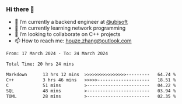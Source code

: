 ### Hi there 👋
- 🔭 I’m currently a backend engineer at [@ubisoft](https://github.com/ubisoft)
- 🌱 I’m currently learning network programming
- 👯 I’m looking to collaborate on C++ projects
- 📫 How to reach me: houze.zhang@outlook.com

<!--START_SECTION:waka-->

```txt
From: 17 March 2024 - To: 24 March 2024

Total Time: 20 hrs 24 mins

Markdown      13 hrs 12 mins  >>>>>>>>>>>>>>>>---------   64.74 %
C++           3 hrs 46 mins   >>>>>--------------------   18.51 %
C             51 mins         >------------------------   04.22 %
SQL           48 mins         >------------------------   03.94 %
TOML          28 mins         >------------------------   02.35 %
```

<!--END_SECTION:waka-->

